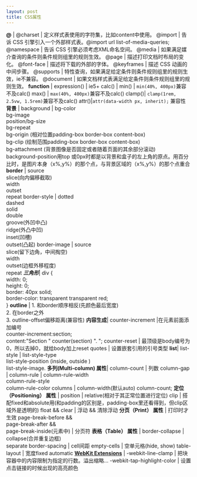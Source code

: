 ```yaml
---
layout: post
title: CSS属性
---
```


**@** | 
@charset | 定义样式表使用的字符集，比如content中使用。
@import | 告诉 CSS 引擎引入一个外部样式表。@import url list-of-media-queries;
@namespace | 告诉 CSS 引擎必须考虑XML命名空间。
@media | 如果满足媒介查询的条件则条件规则组里的规则生效。
@page | 描述打印文档时布局的变化。
@font-face | 描述将下载的外部的字体。
@keyframes | 描述 CSS 动画的中间步骤。
@supports | 特性查询，如果满足给定条件则条件规则组里的规则生效，ie不兼容。
@document | 如果文档样式表满足给定条件则条件规则组里的规则生效。
**function** | 
expression() | ie5+
calc() | 
min() | `min(40%, 400px)`兼容不及calc()
max() | `max(40%, 400px)`兼容不及calc()
clamp()| `clamp(1rem, 2.5vw, 1.5rem)`兼容不及calc()
attr()|`attr(data-width px, inherit);` 兼容性
**背景** |
background | bg-color <br>bg-image <br>position/bg-size <br>bg-repeat <br>bg-origin (相对位置padding-box border-box content-box) <br>bg-clip (绘制范围padding-box border-box content-box) <br>bg-attachment (背景图像是否固定或者随着页面的其余部分滚动) <br>background-position用top 或0px时都是以背景和盒子的左上角的原点。用百分比时，是图片本身（x%,y%）的那个点，与背景区域的（x%,y%）的那个点重合
**border** | source <br>slice(向内偏移截取) <br>width <br>outset <br>repeat
border-style | dotted <br>dashed <br>solid <br>double <br>groove(外凹中凸) <br>ridge(外凸中凹) <br>inset(凹槽) <br>outset(凸起)
border-image | source <br>slice(留下边角，中间掏空) <br>width <br>outset(边框外移程度) <br>repeat
***三角形***| div {<br>width: 0;<br>height: 0;<br>border: 40px solid;<br>border-color: transparent transparent red;<br>}
**outline** | 1. 和border顺序相反(先颜色最后宽度)<br>2. 在border之外<br>3. outline-offset偏移距离(兼容性)
**内容生成**|
counter-increment |在元素前面添加编号<br>counter-increment:section; <br>content:"Section " counter(section) ". ";
counter-reset | 最顶级是body编号为0，所以去掉0，就给body加上reset
quotes | 设置嵌套引用的引号类型
**list**|
list-style | list-style-type <br>list-style-position (inside, outside ) <br>list-style-image.
**多列(Multi-column) 属性**|
column-count | 列数
column-gap | 
column-rule | column-rule-width <br>column-rule-style <br>column-rule-color
columns | column-width(默认auto) column-count;
**定位（Positioning） 属性** | 
position | relative(相对于其正常位置进行定位)
clip | 搭配fixed和absolute用(和padding的区别是，padding-box里还看得到，但clip区域外是透明的)
float && clear | 浮动 && 清除浮动
**分页（Print） 属性** | 打印时才生效
page-break-before &&  <br>page-break-after && <br>page-break-inside(元素中) | 分页符
**表格（Table） 属性** | 
border-collapse | collapse(合并重复边框) <br> separate
border-spacing | cell间距
empty-cells | 空单元格(hide, show)
table-layout | 宽度fixed automatic
[**WebKit Extensions**](https://developer.mozilla.org/zh-CN/docs/Web/CSS/WebKit_Extensions) |
-webkit-line-clamp | 把块容器中的内容限制为指定的行数。溢出缩略...
-webkit-tap-highlight-color | 设置点击链接的时候出现的高亮颜色
